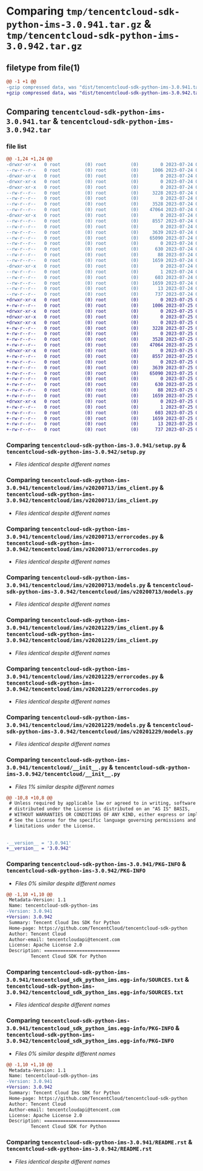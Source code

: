 # Comparing `tmp/tencentcloud-sdk-python-ims-3.0.941.tar.gz` & `tmp/tencentcloud-sdk-python-ims-3.0.942.tar.gz`

## filetype from file(1)

```diff
@@ -1 +1 @@
-gzip compressed data, was "dist/tencentcloud-sdk-python-ims-3.0.941.tar", last modified: Mon Jul 24 00:38:33 2023, max compression
+gzip compressed data, was "dist/tencentcloud-sdk-python-ims-3.0.942.tar", last modified: Tue Jul 25 04:19:45 2023, max compression
```

## Comparing `tencentcloud-sdk-python-ims-3.0.941.tar` & `tencentcloud-sdk-python-ims-3.0.942.tar`

### file list

```diff
@@ -1,24 +1,24 @@
-drwxr-xr-x   0 root         (0) root         (0)        0 2023-07-24 00:38:33.000000 tencentcloud-sdk-python-ims-3.0.941/
--rw-r--r--   0 root         (0) root         (0)     1006 2023-07-24 00:38:33.000000 tencentcloud-sdk-python-ims-3.0.941/setup.py
-drwxr-xr-x   0 root         (0) root         (0)        0 2023-07-24 00:38:33.000000 tencentcloud-sdk-python-ims-3.0.941/tencentcloud/
-drwxr-xr-x   0 root         (0) root         (0)        0 2023-07-24 00:38:33.000000 tencentcloud-sdk-python-ims-3.0.941/tencentcloud/ims/
-drwxr-xr-x   0 root         (0) root         (0)        0 2023-07-24 00:38:33.000000 tencentcloud-sdk-python-ims-3.0.941/tencentcloud/ims/v20200713/
--rw-r--r--   0 root         (0) root         (0)     3228 2023-07-24 00:38:33.000000 tencentcloud-sdk-python-ims-3.0.941/tencentcloud/ims/v20200713/ims_client.py
--rw-r--r--   0 root         (0) root         (0)        0 2023-07-24 00:38:33.000000 tencentcloud-sdk-python-ims-3.0.941/tencentcloud/ims/v20200713/__init__.py
--rw-r--r--   0 root         (0) root         (0)     3528 2023-07-24 00:38:33.000000 tencentcloud-sdk-python-ims-3.0.941/tencentcloud/ims/v20200713/errorcodes.py
--rw-r--r--   0 root         (0) root         (0)    47064 2023-07-24 00:38:33.000000 tencentcloud-sdk-python-ims-3.0.941/tencentcloud/ims/v20200713/models.py
-drwxr-xr-x   0 root         (0) root         (0)        0 2023-07-24 00:38:33.000000 tencentcloud-sdk-python-ims-3.0.941/tencentcloud/ims/v20201229/
--rw-r--r--   0 root         (0) root         (0)     8557 2023-07-24 00:38:33.000000 tencentcloud-sdk-python-ims-3.0.941/tencentcloud/ims/v20201229/ims_client.py
--rw-r--r--   0 root         (0) root         (0)        0 2023-07-24 00:38:33.000000 tencentcloud-sdk-python-ims-3.0.941/tencentcloud/ims/v20201229/__init__.py
--rw-r--r--   0 root         (0) root         (0)     3639 2023-07-24 00:38:33.000000 tencentcloud-sdk-python-ims-3.0.941/tencentcloud/ims/v20201229/errorcodes.py
--rw-r--r--   0 root         (0) root         (0)    65090 2023-07-24 00:38:33.000000 tencentcloud-sdk-python-ims-3.0.941/tencentcloud/ims/v20201229/models.py
--rw-r--r--   0 root         (0) root         (0)        0 2023-07-24 00:38:33.000000 tencentcloud-sdk-python-ims-3.0.941/tencentcloud/ims/__init__.py
--rw-r--r--   0 root         (0) root         (0)      630 2023-07-24 00:38:33.000000 tencentcloud-sdk-python-ims-3.0.941/tencentcloud/__init__.py
--rw-r--r--   0 root         (0) root         (0)       88 2023-07-24 00:38:33.000000 tencentcloud-sdk-python-ims-3.0.941/setup.cfg
--rw-r--r--   0 root         (0) root         (0)     1659 2023-07-24 00:38:33.000000 tencentcloud-sdk-python-ims-3.0.941/PKG-INFO
-drwxr-xr-x   0 root         (0) root         (0)        0 2023-07-24 00:38:33.000000 tencentcloud-sdk-python-ims-3.0.941/tencentcloud_sdk_python_ims.egg-info/
--rw-r--r--   0 root         (0) root         (0)        1 2023-07-24 00:38:33.000000 tencentcloud-sdk-python-ims-3.0.941/tencentcloud_sdk_python_ims.egg-info/dependency_links.txt
--rw-r--r--   0 root         (0) root         (0)      603 2023-07-24 00:38:33.000000 tencentcloud-sdk-python-ims-3.0.941/tencentcloud_sdk_python_ims.egg-info/SOURCES.txt
--rw-r--r--   0 root         (0) root         (0)     1659 2023-07-24 00:38:33.000000 tencentcloud-sdk-python-ims-3.0.941/tencentcloud_sdk_python_ims.egg-info/PKG-INFO
--rw-r--r--   0 root         (0) root         (0)       13 2023-07-24 00:38:33.000000 tencentcloud-sdk-python-ims-3.0.941/tencentcloud_sdk_python_ims.egg-info/top_level.txt
--rw-r--r--   0 root         (0) root         (0)      737 2023-07-24 00:38:33.000000 tencentcloud-sdk-python-ims-3.0.941/README.rst
+drwxr-xr-x   0 root         (0) root         (0)        0 2023-07-25 04:19:45.000000 tencentcloud-sdk-python-ims-3.0.942/
+-rw-r--r--   0 root         (0) root         (0)     1006 2023-07-25 04:19:45.000000 tencentcloud-sdk-python-ims-3.0.942/setup.py
+drwxr-xr-x   0 root         (0) root         (0)        0 2023-07-25 04:19:45.000000 tencentcloud-sdk-python-ims-3.0.942/tencentcloud/
+drwxr-xr-x   0 root         (0) root         (0)        0 2023-07-25 04:19:45.000000 tencentcloud-sdk-python-ims-3.0.942/tencentcloud/ims/
+drwxr-xr-x   0 root         (0) root         (0)        0 2023-07-25 04:19:45.000000 tencentcloud-sdk-python-ims-3.0.942/tencentcloud/ims/v20200713/
+-rw-r--r--   0 root         (0) root         (0)     3228 2023-07-25 04:19:45.000000 tencentcloud-sdk-python-ims-3.0.942/tencentcloud/ims/v20200713/ims_client.py
+-rw-r--r--   0 root         (0) root         (0)        0 2023-07-25 04:19:45.000000 tencentcloud-sdk-python-ims-3.0.942/tencentcloud/ims/v20200713/__init__.py
+-rw-r--r--   0 root         (0) root         (0)     3528 2023-07-25 04:19:45.000000 tencentcloud-sdk-python-ims-3.0.942/tencentcloud/ims/v20200713/errorcodes.py
+-rw-r--r--   0 root         (0) root         (0)    47064 2023-07-25 04:19:45.000000 tencentcloud-sdk-python-ims-3.0.942/tencentcloud/ims/v20200713/models.py
+drwxr-xr-x   0 root         (0) root         (0)        0 2023-07-25 04:19:45.000000 tencentcloud-sdk-python-ims-3.0.942/tencentcloud/ims/v20201229/
+-rw-r--r--   0 root         (0) root         (0)     8557 2023-07-25 04:19:45.000000 tencentcloud-sdk-python-ims-3.0.942/tencentcloud/ims/v20201229/ims_client.py
+-rw-r--r--   0 root         (0) root         (0)        0 2023-07-25 04:19:45.000000 tencentcloud-sdk-python-ims-3.0.942/tencentcloud/ims/v20201229/__init__.py
+-rw-r--r--   0 root         (0) root         (0)     3639 2023-07-25 04:19:45.000000 tencentcloud-sdk-python-ims-3.0.942/tencentcloud/ims/v20201229/errorcodes.py
+-rw-r--r--   0 root         (0) root         (0)    65090 2023-07-25 04:19:45.000000 tencentcloud-sdk-python-ims-3.0.942/tencentcloud/ims/v20201229/models.py
+-rw-r--r--   0 root         (0) root         (0)        0 2023-07-25 04:19:45.000000 tencentcloud-sdk-python-ims-3.0.942/tencentcloud/ims/__init__.py
+-rw-r--r--   0 root         (0) root         (0)      630 2023-07-25 04:19:45.000000 tencentcloud-sdk-python-ims-3.0.942/tencentcloud/__init__.py
+-rw-r--r--   0 root         (0) root         (0)       88 2023-07-25 04:19:45.000000 tencentcloud-sdk-python-ims-3.0.942/setup.cfg
+-rw-r--r--   0 root         (0) root         (0)     1659 2023-07-25 04:19:45.000000 tencentcloud-sdk-python-ims-3.0.942/PKG-INFO
+drwxr-xr-x   0 root         (0) root         (0)        0 2023-07-25 04:19:45.000000 tencentcloud-sdk-python-ims-3.0.942/tencentcloud_sdk_python_ims.egg-info/
+-rw-r--r--   0 root         (0) root         (0)        1 2023-07-25 04:19:45.000000 tencentcloud-sdk-python-ims-3.0.942/tencentcloud_sdk_python_ims.egg-info/dependency_links.txt
+-rw-r--r--   0 root         (0) root         (0)      603 2023-07-25 04:19:45.000000 tencentcloud-sdk-python-ims-3.0.942/tencentcloud_sdk_python_ims.egg-info/SOURCES.txt
+-rw-r--r--   0 root         (0) root         (0)     1659 2023-07-25 04:19:45.000000 tencentcloud-sdk-python-ims-3.0.942/tencentcloud_sdk_python_ims.egg-info/PKG-INFO
+-rw-r--r--   0 root         (0) root         (0)       13 2023-07-25 04:19:45.000000 tencentcloud-sdk-python-ims-3.0.942/tencentcloud_sdk_python_ims.egg-info/top_level.txt
+-rw-r--r--   0 root         (0) root         (0)      737 2023-07-25 04:19:45.000000 tencentcloud-sdk-python-ims-3.0.942/README.rst
```

### Comparing `tencentcloud-sdk-python-ims-3.0.941/setup.py` & `tencentcloud-sdk-python-ims-3.0.942/setup.py`

 * *Files identical despite different names*

### Comparing `tencentcloud-sdk-python-ims-3.0.941/tencentcloud/ims/v20200713/ims_client.py` & `tencentcloud-sdk-python-ims-3.0.942/tencentcloud/ims/v20200713/ims_client.py`

 * *Files identical despite different names*

### Comparing `tencentcloud-sdk-python-ims-3.0.941/tencentcloud/ims/v20200713/errorcodes.py` & `tencentcloud-sdk-python-ims-3.0.942/tencentcloud/ims/v20200713/errorcodes.py`

 * *Files identical despite different names*

### Comparing `tencentcloud-sdk-python-ims-3.0.941/tencentcloud/ims/v20200713/models.py` & `tencentcloud-sdk-python-ims-3.0.942/tencentcloud/ims/v20200713/models.py`

 * *Files identical despite different names*

### Comparing `tencentcloud-sdk-python-ims-3.0.941/tencentcloud/ims/v20201229/ims_client.py` & `tencentcloud-sdk-python-ims-3.0.942/tencentcloud/ims/v20201229/ims_client.py`

 * *Files identical despite different names*

### Comparing `tencentcloud-sdk-python-ims-3.0.941/tencentcloud/ims/v20201229/errorcodes.py` & `tencentcloud-sdk-python-ims-3.0.942/tencentcloud/ims/v20201229/errorcodes.py`

 * *Files identical despite different names*

### Comparing `tencentcloud-sdk-python-ims-3.0.941/tencentcloud/ims/v20201229/models.py` & `tencentcloud-sdk-python-ims-3.0.942/tencentcloud/ims/v20201229/models.py`

 * *Files identical despite different names*

### Comparing `tencentcloud-sdk-python-ims-3.0.941/tencentcloud/__init__.py` & `tencentcloud-sdk-python-ims-3.0.942/tencentcloud/__init__.py`

 * *Files 1% similar despite different names*

```diff
@@ -10,8 +10,8 @@
 # Unless required by applicable law or agreed to in writing, software
 # distributed under the License is distributed on an "AS IS" BASIS,
 # WITHOUT WARRANTIES OR CONDITIONS OF ANY KIND, either express or implied.
 # See the License for the specific language governing permissions and
 # limitations under the License.
 
 
-__version__ = '3.0.941'
+__version__ = '3.0.942'
```

### Comparing `tencentcloud-sdk-python-ims-3.0.941/PKG-INFO` & `tencentcloud-sdk-python-ims-3.0.942/PKG-INFO`

 * *Files 0% similar despite different names*

```diff
@@ -1,10 +1,10 @@
 Metadata-Version: 1.1
 Name: tencentcloud-sdk-python-ims
-Version: 3.0.941
+Version: 3.0.942
 Summary: Tencent Cloud Ims SDK for Python
 Home-page: https://github.com/TencentCloud/tencentcloud-sdk-python
 Author: Tencent Cloud
 Author-email: tencentcloudapi@tencent.com
 License: Apache License 2.0
 Description: ============================
         Tencent Cloud SDK for Python
```

### Comparing `tencentcloud-sdk-python-ims-3.0.941/tencentcloud_sdk_python_ims.egg-info/SOURCES.txt` & `tencentcloud-sdk-python-ims-3.0.942/tencentcloud_sdk_python_ims.egg-info/SOURCES.txt`

 * *Files identical despite different names*

### Comparing `tencentcloud-sdk-python-ims-3.0.941/tencentcloud_sdk_python_ims.egg-info/PKG-INFO` & `tencentcloud-sdk-python-ims-3.0.942/tencentcloud_sdk_python_ims.egg-info/PKG-INFO`

 * *Files 0% similar despite different names*

```diff
@@ -1,10 +1,10 @@
 Metadata-Version: 1.1
 Name: tencentcloud-sdk-python-ims
-Version: 3.0.941
+Version: 3.0.942
 Summary: Tencent Cloud Ims SDK for Python
 Home-page: https://github.com/TencentCloud/tencentcloud-sdk-python
 Author: Tencent Cloud
 Author-email: tencentcloudapi@tencent.com
 License: Apache License 2.0
 Description: ============================
         Tencent Cloud SDK for Python
```

### Comparing `tencentcloud-sdk-python-ims-3.0.941/README.rst` & `tencentcloud-sdk-python-ims-3.0.942/README.rst`

 * *Files identical despite different names*

